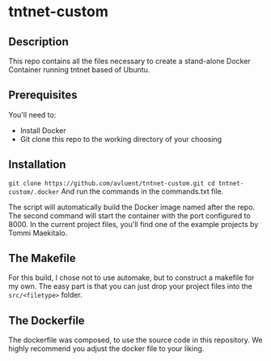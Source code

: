 # tntnet-custom
## Description
This repo contains all the files necessary to create a stand-alone Docker Container running tntnet based of Ubuntu.
## Prerequisites
You'll need to:
* Install Docker
* Git clone this repo to the working directory of your choosing
## Installation
`git clone https://github.com/avluent/tntnet-custom.git
cd tntnet-custom/.docker`
And run the commands in the commands.txt file.

The script will automatically build the Docker image named after the repo. The second command will start the container with the port configured to 8000. In the current project files, you'll find one of the example projects by Tommi Maekitalo.
## The Makefile
For this build, I chose not to use automake, but to construct a makefile for my own. The easy part is that you can just drop your project files into the `src/<filetype>` folder.
## The Dockerfile
The dockerfile was composed, to use the source code in this repository. We highly recommend you adjust the docker file to your liking.
